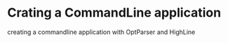 # Crating a CommandLine application

creating a commandline application with OptParser and HighLine

